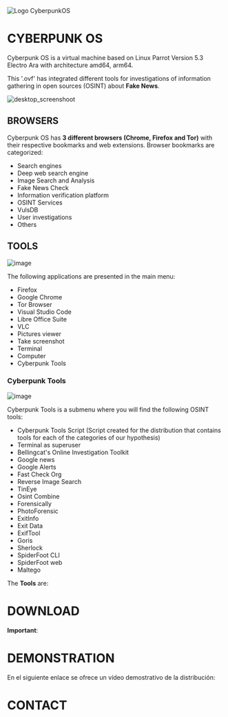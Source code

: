 ![Logo CyberpunkOS](https://github.com/cyberpunkOS/CyberPunkOS/assets/76630368/a9660b97-be5f-45b1-8ed5-7468813b009c)


# **CYBERPUNK OS**

Cyberpunk OS is a virtual machine based on Linux Parrot Version 5.3 Electro Ara with architecture amd64, arm64.

This '.ovf' has integrated different tools for investigations of information gathering in open sources (OSINT) about **Fake News**.

![desktop_screenshoot](https://github.com/cyberpunkOS/CyberPunkOS/assets/76630368/be945696-be9d-4be9-a2e6-0fb180dabe17)


## BROWSERS
Cyberpunk OS has **3 different browsers (Chrome, Firefox and Tor)** with their respective bookmarks and web extensions. Browser bookmarks are categorized:
- Search engines
- Deep web search engine
- Image Search and Analysis
- Fake News Check
- Information verification platform
- OSINT Services
- VulsDB
- User investigations
- Others

## TOOLS
![image](https://github.com/cyberpunkOS/CyberPunkOS/assets/76630368/dee59d3d-236d-411c-b6b0-f8b45715065a)

The following applications are presented in the main menu:
- Firefox
- Google Chrome
- Tor Browser
- Visual Studio Code
- Libre Office Suite
- VLC
- Pictures viewer
- Take screenshot
- Terminal
- Computer
- Cyberpunk Tools

### Cyberpunk Tools
![image](https://github.com/cyberpunkOS/CyberPunkOS/assets/76630368/4654e45a-547d-4715-b348-ebce2812dd2b)

Cyberpunk Tools is a submenu where you will find the following OSINT tools:
- Cyberpunk Tools Script (Script created for the distribution that contains tools for each of the categories of our hypothesis)
- Terminal as superuser
- Bellingcat's Online Investigation Toolkit
- Google news
- Google Alerts
- Fast Check Org
- Reverse Image Search
- TinEye
- Osint Combine
- Forensically
- PhotoForensic
- ExitInfo
- Exit Data
- ExifTool
- Goris
- Sherlock
- SpiderFoot CLI
- SpiderFoot web
- Maltego

The **Tools** are:
	   
     


# DOWNLOAD

**Important**:




# DEMONSTRATION

En el siguiente enlace se ofrece un vídeo demostrativo de la distribución:







# CONTACT



